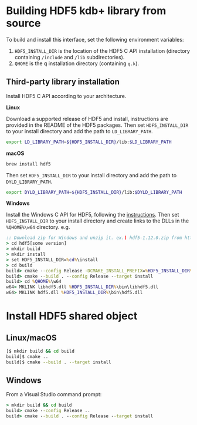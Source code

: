 # Building HDF5 kdb+ library from source

To build and install this interface, set the following environment variables:

1. `HDF5_INSTALL_DIR` is the location of the HDF5 C API installation (directory containing `/include` and `/lib` subdirectories).
2. `QHOME` is the q installation directory (containing `q.k`).

## Third-party library installation

Install HDF5 C API according to your architecture.

**Linux**

Download a supported release of HDF5 and install, instructions are provided in the README of the HDF5 packages. 
Then set `HDF5_INSTALL_DIR` to your install directory and add the path to `LD_LIBRARY_PATH`.


```bash
export LD_LIBRARY_PATH=${HDF5_INSTALL_DIR}/lib:$LD_LIBRARY_PATH 
```

**macOS**

```bash
brew install hdf5
```

Then set `HDF5_INSTALL_DIR` to your install directory and add the path to `DYLD_LIBRARY_PATH`.

```bash
export DYLD_LIBRARY_PATH=${HDF5_INSTALL_DIR}/lib:$DYLD_LIBRARY_PATH
```

**Windows**

Install the Windows C API for HDF5, following the [instructions](https://support.hdfgroup.org/HDF5/faq/windows.html). 
Then set `HDF5_INSTALL_DIR` to your install directory and create links to the DLLs in the `%QHOME%\w64` directory. e.g.

```bat
:: Download zip for Windows and unzip it. ex.) hdf5-1.12.0.zip from https://confluence.hdfgroup.org/display/support/HDF5%201.12.0
> cd hdf5[some version]
> mkdir build
> mkdir install
> set HDF5_INSTALL_DIR=%cd%\install
> cd build
build> cmake --config Release -DCMAKE_INSTALL_PREFIX=%HDF5_INSTALL_DIR% .. -DBUILD_TESTING:BOOL=OFF
build> cmake --build . --config Release --target install
build> cd %QHOME%\w64
w64> MKLINK libhdf5.dll %HDF5_INSTALL_DIR%\bin\libhdf5.dll
w64> MKLINK hdf5.dll %HDF5_INSTALL_DIR%\bin\hdf5.dll
```

# Install HDF5 shared object

## Linux/macOS

```bash
]$ mkdir build && cd build
build]$ cmake ..
build]$ cmake --build . --target install
```

## Windows

From a Visual Studio command prompt:


```bat
> mkdir build && cd build
build> cmake --config Release ..
build> cmake --build . --config Release --target install
```
